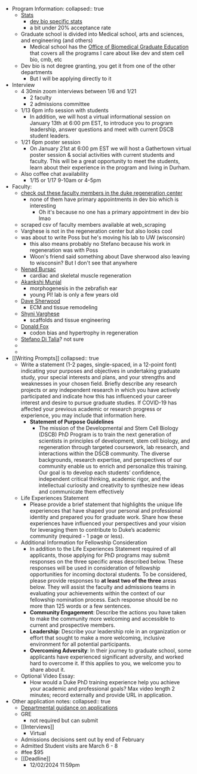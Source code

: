 - Program Information:
  collapsed:: true
	- [Stats](https://gradschool.duke.edu/about/statistics/)
		- [dev bio specific stats](https://gradschool.duke.edu/about/statistics/developmental-and-stem-cell-biology-phd-admissions-and-enrollment-statistics/)
		- a bit under 20% acceptance rate
	- Graduate school is divided into Medical school, arts and sciences, and engineering (and others)
		- Medical school has the [Office of Biomedical Graduate Education](https://medschool.duke.edu/education/biomedical-phd-programs/office-biomedical-graduate-education) that covers all the programs I care about like dev and stem cell bio, cmb, etc
	- Dev bio is not degree granting, you get it from one of the other departments
		- But I will be applying directly to it
- Interview
	- 4 30min zoom interviews between 1/6 and 1/21
		- 2 faculty
		- 2 admissions committee
	- 1/13 6pm info session with students
		- In addition, we will host a virtual informational session on January 13th at 6:00 pm EST, to introduce you to program leadership, answer questions and meet with current DSCB student leaders.
	- 1/21 6pm poster session
		- On January 21st at 6:00 pm EST we will host a Gathertown virtual poster session & social activities with current students and faculty. This will be a great opportunity to meet the students, learn about their experience in the program and living in Durham.
	- Also coffee chat availability
		- 1/15 or 1/17 9-10am or 4-5pm
- Faculty:
	- [check out these faculty members in the duke regeneration center](https://sites.duke.edu/dukeregenerationcenter/affiliated-faculty/)
		- none of them have primary appointments in dev bio which is interesting
			- Oh it's because no one has a primary appointment in dev bio lmao
	- scraped csv of faculty members available at web_scraping
	- Varghese is not in the regeneration center but also looks cool
	- was about to write Poss but he's moving his lab to UW (wisconsin)
		- this also means probably no Stefano because his work in regeneration was with Poss
		- Woon's friend said something about Dave sherwood also leaving to wisconsin? But I don't see that anywhere
	- [Nenad Bursac](https://bursaclab.pratt.duke.edu/)
		- cardiac and skeletal muscle regeneration
	- [Akankshi Munjal](https://www.munjallab.com/)
		- morphogenesis in the zebrafish ear
		- young PI! lab is only a few years old
	- [Dave Sherwood](https://sites.duke.edu/sherwoodlab/)
		- ECM and tissue remodeling
	- [Shyni Varghese](https://varghese.pratt.duke.edu/)
		- scaffolds and tissue engineering
	- [Donald Fox](https://www.foxlabduke.com/)
		- codon bias and hypertrophy in regeneration
	- [Stefano Di Talia](https://sites.duke.edu/ditalialab/)? not sure
	-
	-
- [[Writing Prompts]]
  collapsed:: true
	- Write a statement (1-2 pages, single-spaced, in a 12-point font) indicating your purposes and objectives in undertaking graduate study, your special interests and plans, and your strengths and weaknesses in your chosen field. Briefly describe any research projects or any independent research in which you have actively participated and indicate how this has influenced your career interest and desire to pursue graduate studies. If COVID-19 has affected your previous academic
	   or research progress or experience, you may include that information here.
		- **Statement of Purpose Guidelines**
			- The mission of the Developmental and Stem Cell Biology (DSCB) PhD Program is to train the next generation of scientists in principles of development, stem cell biology, and regeneration through targeted coursework, lab research, and interactions within the DSCB community. The diverse backgrounds, research expertise, and perspectives of our community enable us to enrich and personalize this training. Our goal is to develop each students’ confidence, independent critical thinking, academic rigor, and the intellectual curiosity and creativity to synthesize new ideas and communicate them effectively
	- Life Experiences Statement
		- Please provide a brief statement that highlights the unique life experiences that have shaped your personal and professional identity and prepared you for graduate work. Share how these experiences have influenced your perspectives and your vision for leveraging them to contribute to Duke’s academic community (required - 1 page or less).
	- Additional Information for Fellowship Consideration
		- In addition to the Life Experiences Statement required of all applicants, those applying for PhD programs may submit responses on the three specific areas described below. These responses will be used in consideration of fellowship opportunities for incoming doctoral students. To be considered, please provide responses to **at least two of the three** areas below. They will assist the faculty and admissions teams in evaluating your achievements within the context of our fellowship nomination process. Each response should be no more than 125 words or a few sentences.
		- **Community Engagement**: Describe the actions you have taken to make the community more welcoming and accessible to current and prospective members.
		- **Leadership**: Describe your leadership role in an organization or effort that sought to make a more welcoming, inclusive environment for all potential participants.
		- **Overcoming Adversity**: In their journey to graduate school, some applicants have experienced significant adversity, and worked hard to overcome it. If this applies to you, we welcome you to share about it.
	- Optional Video Essay:
		- How would a Duke PhD training experience help you achieve your academic and professional goals? Max video length 2 minutes; record externally and provide URL in application.
- Other application notes:
  collapsed:: true
	- [Departmental guidance on applications](https://medschool.duke.edu/education/biomedical-phd-programs/developmental-stem-cell-biology-program/prospective-dscb-students)
	- GRE
		- not required but can submit
	- [[Interviews]]
		- Virtual
	- Admissions decisions sent out by end of February
	- Admitted Student visits are March 6 - 8
	- #fee $95
	- [[Deadline]]
		- 12/02/2024 11:59pm